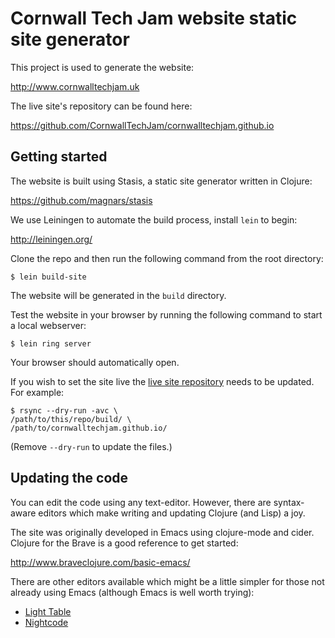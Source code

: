 # Cornwall Tech Jam website static site generator

This project is used to generate the website:

http://www.cornwalltechjam.uk

The live site's repository can be found here:

https://github.com/CornwallTechJam/cornwalltechjam.github.io

## Getting started

The website is built using Stasis, a static site generator written in Clojure:

https://github.com/magnars/stasis

We use Leiningen to automate the build process, install `lein` to begin:

http://leiningen.org/

Clone the repo and then run the following command from the root directory:

~~~~
$ lein build-site
~~~~

The website will be generated in the `build` directory.

Test the website in your browser by running the following command to start a local webserver:

~~~~
$ lein ring server
~~~~

Your browser should automatically open.

If you wish to set the site live the [live site repository](https://github.com/CornwallTechJam/cornwalltechjam.github.io) needs to be updated. For example:

~~~~
$ rsync --dry-run -avc \
/path/to/this/repo/build/ \
/path/to/cornwalltechjam.github.io/
~~~~

(Remove `--dry-run` to update the files.)

## Updating the code

You can edit the code using any text-editor. However, there are syntax-aware editors which make writing and updating Clojure (and Lisp) a joy.

The site was originally developed in Emacs using clojure-mode and cider. Clojure for the Brave is a good reference to get started:

http://www.braveclojure.com/basic-emacs/

There are other editors available which might be a little simpler for those not already using Emacs (although Emacs is well worth trying):

* [Light Table](http://lighttable.com/)
* [Nightcode](https://sekao.net/nightcode/)

